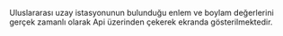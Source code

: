 Uluslararası uzay istasyonunun bulunduğu enlem ve boylam değerlerini gerçek zamanlı olarak Api üzerinden çekerek ekranda gösterilmektedir.

